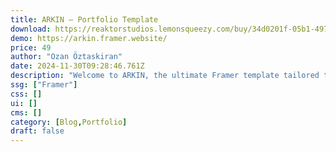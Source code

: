 ```yaml
---
title: ARKIN — Portfolio Template
download: https://reaktorstudios.lemonsqueezy.com/buy/34d0201f-05b1-497f-bb4a-f8971b5fb689
demo: https://arkin.framer.website/
price: 49
author: "Ozan Öztaskiran"
date: 2024-11-30T09:28:46.761Z
description: "Welcome to ARKIN, the ultimate Framer template tailored to meet the diverse needs of professionals looking to showcase their portfolios with style and sophistication."
ssg: ["Framer"]
css: []
ui: []
cms: []
category: [Blog,Portfolio]
draft: false
---
```

